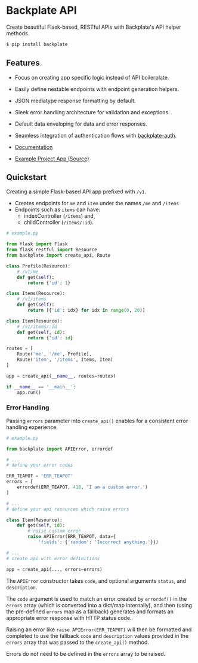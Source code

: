 # Backplate API

Create beautiful Flask-based, RESTful APIs with Backplate's API helper methods.

```bash
$ pip install backplate
```

## Features

- Focus on creating app specific logic instead of API boilerplate.
- Easily define nestable endpoints with endpoint generation helpers.
- JSON mediatype response formatting by default.
- Sleek error handling architecture for validation and exceptions.
- Default data enveloping for data and error responses.
- Seamless integration of authentication flows with [backplate-auth](https://github.com/studioarmix/backplate-auth).

- [Documentation](https://github.com/studioarmix/backplate/tree/master/docs)
- [Example Project App (Source)](https://github.com/studioarmix/backplate/tree/master/example)

## Quickstart

Creating a simple Flask-based API app prefixed with `/v1`.

- Creates endpoints for `me` and `item` under the names `/me` and `/items`
- Endpoints such as `items` can have:
  - indexController (`/items`) and,
  - childController (`/items/:id`).

```python
# example.py

from flask import Flask
from flask_restful import Resource
from backplate import create_api, Route

class Profile(Resource):
    # /v1/me
    def get(self):
        return {'id': 1}

class Items(Resource):
    # /v1/items
    def get(self):
        return [{'id': idx} for idx in range(0, 20)]

class Item(Resource):
    # /v1/items/:id
    def get(self, id):
        return {'id': id}

routes = [
    Route('me', '/me', Profile),
    Route('item', '/items', Items, Item)
]

app = create_api(__name__, routes=routes)

if __name__ == '__main__':
    app.run()

```

### Error Handling
Passing `errors` parameter into `create_api()` enables for a consistent error handling experience.

```python
# example.py

from backplate import APIError, errordef

# ...
# define your error codes

ERR_TEAPOT = 'ERR_TEAPOT'
errors = [
    errordef(ERR_TEAPOT, 418, 'I am a custom error.')
]

# ...
# define your api resources which raise errors

class Item(Resource):
    def get(self, id):
        # raise custom error
        raise APIError(ERR_TEAPOT, data={
            'fields': {'random': 'Incorrect anything.'}})

# ...
# create api with error definitions

app = create_api(..., errors=errors)
```

The `APIError` constructor takes `code`, and optional arguments `status`, and `description`.

The `code` argument is used to match an error created by `errordef()` in the `errors` array (which is converted into a dict/map internally), and then (using the pre-defined `errors` map as a fallback) generates and formats an appropriate error response with HTTP status code.

Raising an error like `raise APIError(ERR_TEAPOT)` will then be formatted and completed to use the fallback `code` and `description` values provided in the `errors` array that was passed to the `create_api()` method.

Errors do not need to be defined in the `errors` array to be raised.




